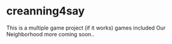 # creanning4say
This is a multiple game project (if it works) 
games included 
Our Neighborhood
more coming soon..
